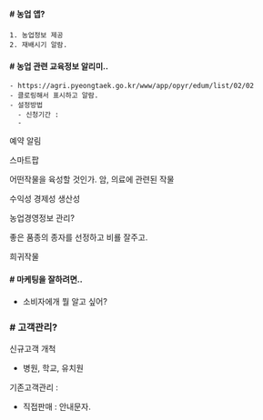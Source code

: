 #### # 농업 앱?
    1. 농업정보 제공
    2. 재배시기 알람.


#### # 농업 관련 교육정보 알리미..
    - https://agri.pyeongtaek.go.kr/www/app/opyr/edum/list/02/02
    - 클로링해서 표시하고 알람. 
    - 설정방법
      - 신청기간 : 
      - 
예약 알림

스마트팝

어떤작물을 육성할 것인가.
암, 의료에 관련된 작물

수익성
경제성
생산성

농업경영정보 관리?

좋은 품종의 종자를 선정하고
비룔 잘주고.

희귀작물

#### # 마케팅을 잘하려면..
  - 소비자에개 뭘 알고 싶어?

### # 고객관리?

신규고객 개척
  - 병원, 학교, 유치원

기존고객관리 :
  - 직접판매 : 안내문자.
